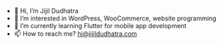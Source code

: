 - 👋 Hi, I’m Jijil Dudhatra
- 👀 I’m interested in WordPress, WooCommerce, website programming
- 🌱 I’m currently learning Flutter for mobile app development
- 📫 How to reach me? hi@jijildudhatra.com

<!---
jpd98/jpd98 is a ✨ special ✨ repository because its `README.md` (this file) appears on your GitHub profile.
You can click the Preview link to take a look at your changes.
--->
